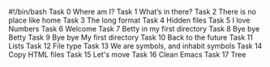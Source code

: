 #!/bin/bash
Task 0 Where am I?
Task 1 What’s in there?
Task 2 There is no place like home
Task 3 The long format
Task 4 Hidden files
Task 5 I love Numbers
Task 6 Welcome
Task 7 Betty in my first directory
Task 8 Bye bye Betty
Task 9 Bye bye My first directory
Task 10 Back to the future
Task 11 Lists
Task 12 File type
Task 13 We are symbols, and inhabit symbols
Task 14 Copy HTML files
Task 15 Let's move
Task 16 Clean Emacs
Task 17 Tree
